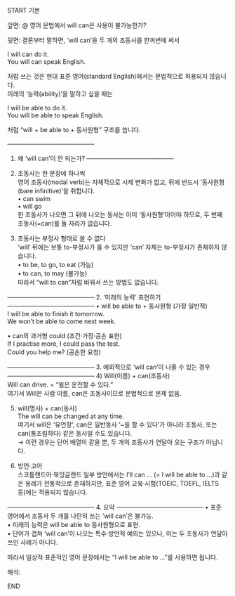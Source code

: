 START
기본

앞면:
@ 영어 문법에서 will can은 사용이 불가능한가?


뒷면:
결론부터 말하면, ‘will can’을 두 개의 조동사를 한꺼번에 써서  

I will can do it.  
You will can speak English.  

처럼 쓰는 것은 현대 표준 영어(standard English)에서는 문법적으로 허용되지 않습니다.  
미래의 ‘능력(ability)’을 말하고 싶을 때는

I will be able to do it.  
You will be able to speak English.  

처럼 “will + be able to + 동사원형” 구조를 씁니다.

────────────────────
1. 왜 ‘will can’이 안 되는가?
────────────────────
2) 조동사는 한 문장에 하나씩  
영어 조동사(modal verb)는 자체적으로 시제 변화가 없고, 뒤에 반드시 ‘동사원형(bare infinitive)’을 취합니다.  
• can swim  
• will go  
한 조동사가 나오면 그 뒤에 나오는 동사는 이미 ‘동사원형’이어야 하므로, 두 번째 조동사(=can)를 둘 자리가 없습니다.

3) 조동사는 부정사 형태로 쓸 수 없다  
‘will’ 뒤에는 보통 to-부정사가 올 수 있지만 ‘can’ 자체는 to-부정사가 존재하지 않습니다.  
• to be, to go, to eat (가능)  
• to can, to may (불가능)  
따라서 “will to can”처럼 바꿔서 쓰는 방법도 없습니다.

────────────────────
2. ‘미래의 능력’ 표현하기
────────────────────
• will be able to + 동사원형 (가장 일반적)  
I will be able to finish it tomorrow.  
We won’t be able to come next week.  

• can의 과거형 could (조건·가정·공손 표현)  
If I practise more, I could pass the test.  
Could you help me? (공손한 요청)

────────────────────
3. 예외적으로 ‘will can’이 나올 수 있는 경우
────────────────────
4) Will(이름) + can(조동사)  
Will can drive. = “윌은 운전할 수 있다.”  
여기서 Will은 사람 이름, can은 조동사이므로 문법적으로 문제 없음.

5) will(명사) + can(동사)  
The will can be changed at any time.  
여기서 will은 ‘유언장’, can은 일반동사 ‘~을 할 수 있다’가 아니라 조동사, 또는 can(통조림하다) 같은 동사일 수도 있습니다.  
→ 이런 경우는 단어 배열이 같을 뿐, 두 개의 조동사가 연달아 오는 구조가 아닙니다.

3) 방언·고어  
스코틀랜드어·북잉글랜드 일부 방언에서는 I’ll can … (= I will be able to …)과 같은 용례가 전통적으로 존재하지만, 표준 영어 교육·시험(TOEIC, TOEFL, IELTS 등)에는 적용되지 않습니다.

────────────────────
4. 요약
────────────────────
• 표준 영어에서 조동사 두 개를 나란히 쓰는 ‘will can’은 불가능.  
• 미래의 능력은 will be able to 동사원형으로 표현.  
• 단어가 겹쳐 ‘will can’이 나오는 특수·방언적 예외는 있으나, 이는 두 조동사가 연달아 쓰인 사례가 아니다.

따라서 일상적·표준적인 영어 문장에서는 “I will be able to …”를 사용하면 됩니다.


해석:


<!--ID: 1746169526394-->
END
